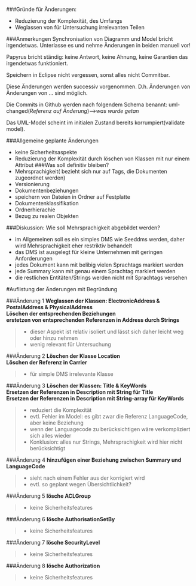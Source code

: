###Gründe für Änderungen:
- Reduzierung der Komplexität, des Umfangs
- Weglassen von für Untersuchung irrelevanten Teilen

###Anmerkungen
Synchronisation von Diagramm und Model bricht irgendetwas.
Unterlasse es und nehme Änderungen in beiden manuell vor!

Papyrus bricht ständig: keine Antwort, keine Ahnung, keine Garantien das irgendetwas funktioniert.

Speichern in Eclipse nicht vergessen, sonst alles nicht Commitbar.

Diese Änderungen werden successiv vorgenommen.
D.h. Änderungen von Änderungen von ... sind möglich.

Die Commits in Github werden nach folgendem Schema benannt:
uml-changed(*Referenz auf Änderung*)-->*was wurde getan*

Das UML-Model scheint im initialen Zustand bereits korrumpiert(validate model).


###Allgemeine geplante Änderungen
- keine Sicherheitsaspekte
- Reduzierung der Komplexität durch löschen von Klassen mit nur einem Attribut
###Was soll definitiv bleiben?
- Mehrsprachigkeit( bezieht sich nur auf Tags, die Dokumenten zugeordnet werden)
- Versionierung
- Dokumentenbeziehungen
- speichern von Dateien in Ordner auf Festplatte
- Dokumentenklassifikation
- Ordnerhierachie
- Bezug zu realen Objekten

###Diskussion: Wie soll Mehrsprachigkeit abgebildet werden?
- im Allgemeinen soll es ein simples DMS wie Seeddms werden,
daher wird Mehrsprachigkeit eher restriktiv behandelt
- das DMS ist ausgelegt für kleine Unternehmen mit geringen Anforderungen
- jedes Dokument kann mit belibig vielen Sprachtags markiert werden
- jede Summary kann mit genau einem Sprachtag markiert werden
- die restlichen Entitäten/Strings werden nicht mit Sprachtags versehen




#Auflistung der Änderungen mit Begründung

###Änderung 1
**Weglassen der Klassen: ElectronicAddress & PostalAddress & PhysicalAddress**  
**Löschen der entsprechenden Beziehungen**  
**erstetzen von entsprechenden Referenzen in Address durch Strings**
>- dieser Aspekt ist relativ isoliert und lässt sich daher leicht weg oder hinzu nehmen
>- wenig relevant für Untersuchung

###Änderung 2
**Löschen der Klasse Location**  
**Löschen der Referenz in Carrier**
>- für simple DMS irrelevante Klasse

###Änderung 3
**Löschen der Klassen: Title & KeyWords**  
**Ersetzen der Referenzen in Description mit String für Title**  
**Ersetzen der Referenzen in Description mit String-array für KeyWords**
>- reduziert die Komplexität
>- evtl. Fehler im Model: es gibt zwar die Referenz LanguageCode,
> aber keine Beziehung
>- wenn der Languagecode zu berücksichtigen wäre verkompliziert sich alles wieder
>- Konklusion: alles nur Strings, Mehrsprachigkeit wird hier nicht berücksichtigt

###Änderung 4
**hinzufügen einer Beziehung zwischen Summary und LanguageCode**
>- sieht nach einem Fehler aus der korrigiert wird
>- evtl. so geplant wegen Übersichtlichkeit?

###Änderung 5
**lösche ACLGroup**
>- keine Sicherheitsfeatures

###Änderung 6
**lösche AuthorisationSetBy**
>- keine Sicherheitsfeatures

###Änderung 7
**lösche SecurityLevel**
>- keine Sicherheitsfeatures

###Änderung 8
**lösche Authorization**
>- keine Sicherheitsfeatures














